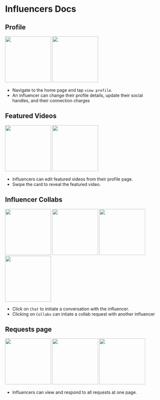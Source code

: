 # Influencers Docs

## Profile
<img src="../image-15.png" width=150 >
<img src="../image-16.png" width=150 >

* Navigate to the home page and tap `view profile`.
* An influencer can change their profile details, update their social handles, and their connection charges

## Featured Videos

<img src="../image-17.png" width=150 >
<img src="../image-18.png" width=150 >

* Influencers can edit featured videos from their profile page.
* Swipe the card to reveal the featured video.

## Influencer Collabs

<img src="../image-3.png" width=150 >
<img src="../image-5.png" width=150 >

<img src="../image-4.png" width=150 >
<img src="./collab request.jpg" width=150 >

* Click on `Chat` to initiate a conversation with the influencer.
* Clicking on `Collabs` can intiate a collab request with another influencer

## Requests page
<img src="../image-6.png" width=150 >
<img src="../image-7.png" width=150 >
<img src="../image-8.png" width=150 >

* Influencers can view and respond to all requests at one page.